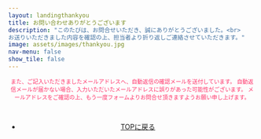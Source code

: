 ```yaml
---
layout: landingthankyou
title: お問い合わせありがとうございます
description: "このたびは、お問合せいただき、誠にありがとうございました。<br>
お送りいただきました内容を確認の上、担当者より折り返しご連絡させていただきます。"
image: assets/images/thankyou.jpg
nav-menu: false
show_tile: false
---
```


<!-- Main -->
<div id="main">

<!--  -->
<section id="two" class="spotlights">
    <section style="text-align:center;">
            <div class="caution" >
                <p style="color:#ff3369;font-size: 0.8em;">また、ご記入いただきましたメールアドレスへ、自動返信の確認メールを送付しています。
                自動返信メールが届かない場合、入力いただいたメールアドレスに誤りがあった可能性がございます。
                メールアドレスをご確認の上、もう一度フォームよりお問合せ頂きますようお願い申し上げます。</p>
<br>
                <ul  style="text-align: center;" class="actions">
                    <li><a href="https://interrupt.technology/" class="button" style="text-transform:none !important;">TOPに戻る</a></li>
                </ul>
            </div>
    </section>

</section>

</div>
